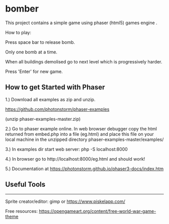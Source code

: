 # bomber
This project contains a simple game using phaser (html5) games engine .

How to play:

Press space bar to release bomb.

Only one bomb at a time.

When all buildings demolised go to next level which is progressively harder.

Press 'Enter' for new game.


## How to get Started with Phaser




1.)    Download all examples as zip and unzip.

https://github.com/photonstorm/phaser-examples

(unzip phaser-examples-master.zip)

2.)    Go to phaser example online. In web browser debugger copy the html returned from embed.php
into a file (eg.html) and place this file on your local machine in the unzipped directory
 phaser-examples-master/examples/
 
3.)    In examples dir start web server: php -S localhost:8000

4.)    In browser go to http://localhost:8000/eg.html and should work!

5.)    Documentation at https://photonstorm.github.io/phaser3-docs/index.htm


## Useful Tools

------------


Sprite creator/editor: gimp or https://www.piskelapp.com/

Free resources:  https://opengameart.org/content/free-world-war-game-theme
